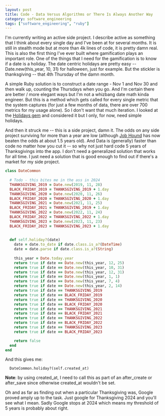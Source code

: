 ```yaml
---
layout: post
title: Code - Data Versus Algorithms or There Is Always Another Way
category: software_engineering
tags: ["software_engineering", "ruby"]
---
```

I'm currently writing an active side project.  I describe active as something that I think about every single day and I've been at for several months.  It is still in stealth mode but at more than 4k lines of code, it is pretty damn real.  This is also the first thing I've ever built where gamification plays an important role.  One of the things that I need for the gamification is to know if a date is a holiday.  The date centric holidays are pretty easy -- Date.new(this_year, 10, 31) for halloween, just for example.  But the stickler is thanksgiving -- that 4th Thursday of the damn month.

A simple Ruby solution is to construct a date range - Nov 1 and Nov 30 and then walk up, counting the Thursdays when you go.  And I'm certain there are better / more elegant ways but I'm not a whizbang date math kinda engineer.  But this is a method which gets called for every single metric that the system captures (for just a few months of data, there are over 700 metrics for my usage alone).  So I don't want that much iteration.  I looked at the [Holidays gem](https://github.com/holidays/holidays) and considered it but I only, for now, need simple holidays.  

And then it struck me -- this is a side project, damn it.  The odds on any side project surviving for more than a year are low (although [Job Hound](https://www.jobhound.io) has now beaten the odds at about 1.5 years old).  And Data is (generally) faster than code no matter how you cut it -- so why not just hard code 5 years of Thanksgivings into the app.  I don't need a generalized solution that works for all time.  I just need a solution that is good enough to find out if there's a market for my side project.

```ruby
class DateCommon
  
  # Todo - this bites me in the ass in 2024
  THANKSGIVING_2019 = Date.new(2019, 11, 28)
  BLACK_FRIDAY_2019 = THANKSGIVING_2019 + 1.day
  THANKSGIVING_2020 = Date.new(2020, 11, 26)
  BLACK_FRIDAY_2020 = THANKSGIVING_2020 + 1.day
  THANKSGIVING_2021 = Date.new(2021, 11, 25)
  BLACK_FRIDAY_2021 = THANKSGIVING_2019 + 1.day
  THANKSGIVING_2022 = Date.new(2022, 11, 24)
  BLACK_FRIDAY_2022 = THANKSGIVING_2022 + 1.day
  THANKSGIVING_2023 = Date.new(2023, 11, 23)
  BLACK_FRIDAY_2023 = THANKSGIVING_2023 + 1.day
  
  
  def self.holiday?(date)
    date = date.to_date if date.class.is_a?(DateTime)
    date = date.parse if date.class.is_a?(String)
    
    this_year = Date.today.year
    return true if date == Date.new(this_year, 12, 25)
    return true if date == Date.new(this_year, 10, 31)
    return true if date == Date.new(this_year, 12, 31)
    return true if date == Date.new(this_year, 1, 1)
    return true if date == Date.new(this_year, 7, 4)
    return true if date == Date.new(this_year, 2, 14)
    return true if date == THANKSGIVING_2019
    return true if date == BLACK_FRIDAY_2019
    return true if date == THANKSGIVING_2020
    return true if date == BLACK_FRIDAY_2020
    return true if date == THANKSGIVING_2021
    return true if date == BLACK_FRIDAY_2021
    return true if date == THANKSGIVING_2022
    return true if date == BLACK_FRIDAY_2022
    return true if date == THANKSGIVING_2023
    return true if date == BLACK_FRIDAY_2023    

    return false
  end
end
```

And this gives me:

```
  DateCommon.holiday?(self.created_at)
```

**Note**: by using created_at, I need to call this as part of an after_create or after_save since otherwise created_at wouldn't be set.

Oh and as far as finding out when a particular Thanksgiving was, Google proved amply up to the task.  Just google for Thanksgiving 2024 and you'll see what I mean.  Sadly Google stops at 2024 which means my threshold of 5 years is probably about right.